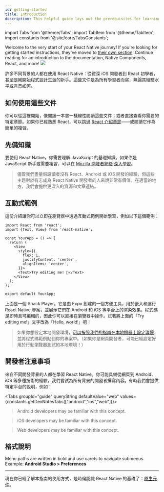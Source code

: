 ```yaml
---
id: getting-started
title: Introduction
description: This helpful guide lays out the prerequisites for learning React Native, using these docs, and setting up your environment.
---
```


import Tabs from '@theme/Tabs'; import TabItem from '@theme/TabItem'; import constants from '@site/core/TabsConstants';

<div className="content-banner">
  Welcome to the very start of your React Native journey! If you're looking for getting started instructions, they've moved to <a href="environment-setup">their own section</a>. Continue reading for an introduction to the documentation, Native Components, React, and more!
  <img className="content-banner-img" src="/docs/assets/p_android-ios-devices.svg" alt=" " />
</div>

許多不同背景的人都在使用 React Native：從資深 iOS 開發者到 React 初學者，甚至是剛開始程式設計生涯的新手。這些文件是為所有學習者而寫，無論其經驗水平或背景如何。

## 如何使用這些文件

你可以從這裡開始，像閱讀一本書一樣線性閱讀這些文件；或者直接查看你需要的特定章節。如果你已經熟悉 React，可以跳過 [React 介紹章節](intro-react)——或閱讀它作為簡單的複習。

## 先備知識

要使用 React Native，你需要理解 JavaScript 的基礎知識。如果你是 JavaScript 新手或需要複習，可以在 [Mozilla 開發者網絡](https://developer.mozilla.org/en-US/docs/Web/JavaScript) [深入學習](https://developer.mozilla.org/en-US/docs/Web/JavaScript/A_re-introduction_to_JavaScript)。

> 儘管我們盡量假設讀者沒有 React、Android 或 iOS 開發的經驗，但這些主題對於有志成為 React Native 開發者的人來說非常有價值。在適當的地方，我們會提供更深入的資源和文章連結。

## 互動式範例

這份介紹讓你可以立即在瀏覽器中透過互動式範例開始學習，例如以下這個範例：

```SnackPlayer name=Hello%20World
import React from 'react';
import {Text, View} from 'react-native';

const YourApp = () => {
  return (
    <View
      style={{
        flex: 1,
        justifyContent: 'center',
        alignItems: 'center',
      }}>
      <Text>Try editing me! 🎉</Text>
    </View>
  );
};

export default YourApp;
```

上面是一個 Snack Player。它是由 Expo 創建的一個方便工具，用於嵌入和運行 React Native 專案，並展示它們在 Android 和 iOS 等平台上的渲染效果。程式碼是即時且可編輯的，因此你可以直接在瀏覽器中操作。試著將上面的「Try editing me!」文字改為「Hello, world!」吧！

> 如果你想設定本地開發環境，[可以按照我們的指南在本地機器上設定環境](set-up-your-environment)，並將程式碼範例貼到你的專案中。（如果你是網頁開發者，可能已經設定好用於行動瀏覽器測試的本地環境！）

## 開發者注意事項

來自不同開發背景的人都在學習 React Native。你可能具備從網頁到 Android、iOS 等多種技術的經驗。我們嘗試為所有背景的開發者撰寫內容。有時我們會提供特定平台的說明，例如：

<Tabs groupId="guide" queryString defaultValue="web" values={constants.getDevNotesTabs(["android","ios","web"])}>

<TabItem value="android">

> Android developers may be familiar with this concept.

</TabItem>
<TabItem value="ios">

> iOS developers may be familiar with this concept.

</TabItem>
<TabItem value="web">

> Web developers may be familiar with this concept.

</TabItem>
</Tabs>

## 格式說明

Menu paths are written in bold and use carets to navigate submenus. Example: **Android Studio > Preferences**

---

現在你已經了解本指南的使用方式，是時候認識 React Native 的基礎了：[原生元件](intro-react-native-components.md)。